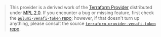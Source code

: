 > This provider is a derived work of the [Terraform Provider](https://github.com/terraform-providers/terraform-provider-venafi-token)
> distributed under [MPL 2.0](https://www.mozilla.org/en-US/MPL/2.0/). If you encounter a bug or missing feature,
> first check the [`pulumi-venafi-token` repo](/issues); however, if that doesn't turn up anything,
> please consult the source [`terraform-provider-venafi-token` repo](https://github.com/terraform-providers/terraform-provider-venafi-token/issues).
